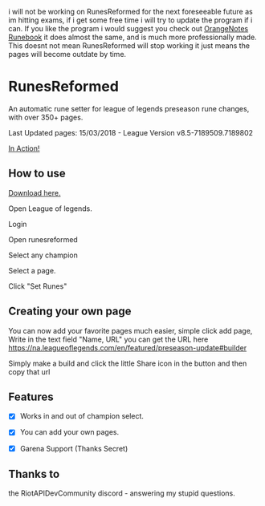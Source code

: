 i will not be working on RunesReformed for the next foreseeable future as im hitting exams, if i get some free time i will try to update the program if i can. If you like the program i would suggest you check out [OrangeNotes Runebook](https://github.com/OrangeNote/RuneBook) it does almost the same, and is much more professionally made. This doesnt not mean RunesReformed will stop working it just means the pages will become outdate by time.


# RunesReformed

An automatic rune setter for league of legends preseason rune changes, with over 350+ pages.

Last Updated pages: 15/03/2018 - League Version v8.5-7189509.7189802

[In Action!](https://i.gyazo.com/97cfa959c2bb46ef7878a7d9cdf8530d.mp4)

## How to use

[Download here.](https://github.com/Fumi24/RunesReformed/releases/latest)

Open League of legends.

Login

Open runesreformed

Select any champion

Select a page.

Click "Set Runes"


## Creating your own page

You can now add your favorite pages much easier, simple click add page, Write in the text field "Name, URL" you can get the URL here https://na.leagueoflegends.com/en/featured/preseason-update#builder

Simply make a build and click the little Share icon in the button and then copy that url

## Features
- [x] Works in and out of champion select.
- [x] You can add your own pages.
- [x] Garena Support (Thanks Secret)


## Thanks to

the RiotAPIDevCommunity discord - answering my stupid questions.
